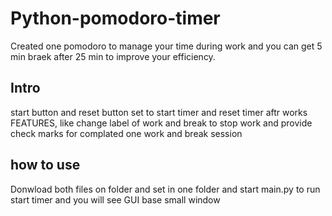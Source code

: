 # Python-pomodoro-timer
Created one pomodoro to manage your time during work and you can get 5 min braek after 25 min to improve your efficiency. 


## Intro

start button and reset button set to start timer and reset timer aftr works
FEATURES, like change label of work and break to stop work and provide check marks for complated one work and break session

## how to use

Donwload both files on folder and set in one folder and start main.py to run start timer and you will see GUI base small window
